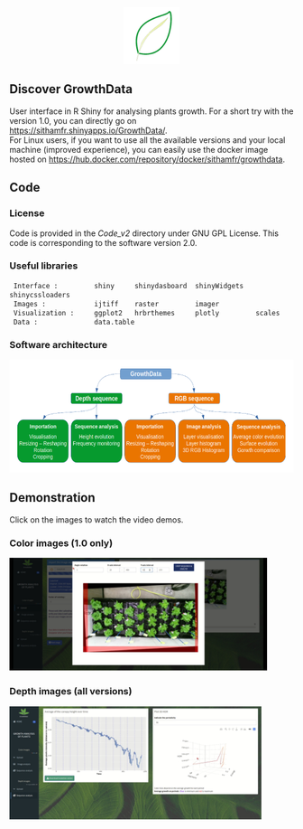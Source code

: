 
<div align="center">
     <span title="DockerHub : GrowthData">
          <a href="https://hub.docker.com/repository/docker/sithamfr/growthdata" target="_tab" rel="noopener noreferrer">
               <img src="https://github.com/Sithamfr/GrowthData/blob/master/Medias/logo_growthdata.png" alt="Logo" width="100"/>
          </a>
     </span>
</div>

## Discover GrowthData

User interface in R Shiny for analysing plants growth.
For a short try with the version 1.0, you can directly go on <a href="https://sithamfr.shinyapps.io/GrowthData/" target="_tab" rel="noopener noreferrer">https://sithamfr.shinyapps.io/GrowthData/</a>.<br>
For Linux users, if you want to use all the available versions and your local machine (improved experience), you can easily use the docker image hosted on <a href="https://hub.docker.com/repository/docker/sithamfr/growthdata" target="_tab" rel="noopener noreferrer">https://hub.docker.com/repository/docker/sithamfr/growthdata</a>.

## Code

### License

Code is provided in the *Code_v2* directory under GNU GPL License. This code is corresponding to the software version 2.0.

### Useful libraries

     Interface :         shiny     shinydasboard  shinyWidgets   shinycssloaders
     Images :            ijtiff    raster         imager
     Visualization :     ggplot2   hrbrthemes     plotly         scales
     Data :              data.table

### Software architecture

<span title="Architecture of GrowthData">
     <img src="https://github.com/Sithamfr/GrowthData/blob/master/Medias/schema_app.png" alt="Schema" height="200"/>
</span>

## Demonstration

Click on the images to watch the video demos.

### Color images  (1.0 only)

<a href="https://youtu.be/Q4Ofqn-mKlg">
     <span title="Watch the demo with color images">
          <img src="https://raw.githubusercontent.com/Sithamfr/GrowthData/master/Medias/vignette_color.png" alt="Watch the demo with color images" height=200>
     </span>
</a>

### Depth images  (all versions)

<a href="https://youtu.be/GfgNH0sg_Qg">
     <span title="Watch the demo with depth images">
          <img src="https://raw.githubusercontent.com/Sithamfr/GrowthData/master/Medias/vignette_depth.png" alt="Watch the demo with depth images" height=200>
     </span>
</a>
